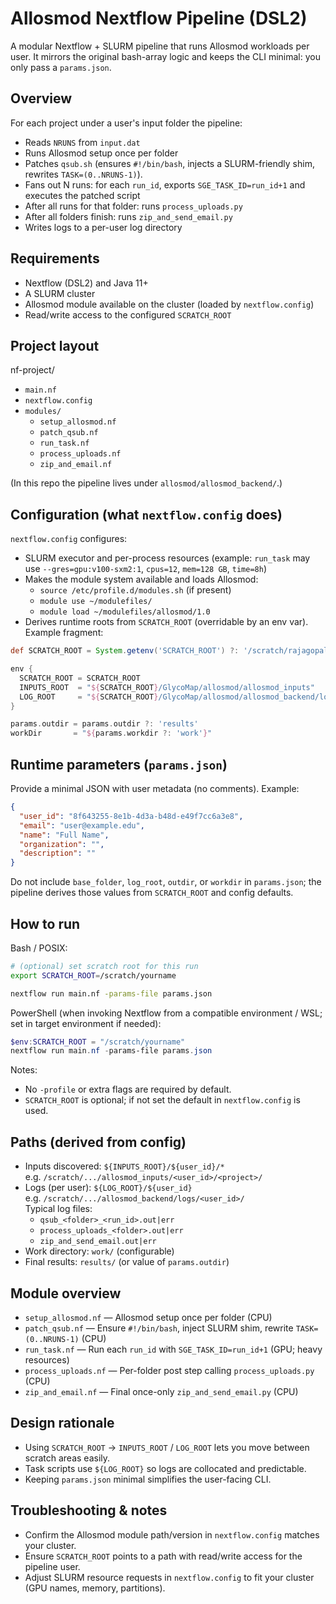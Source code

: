 # Allosmod Nextflow Pipeline (DSL2)

A modular Nextflow + SLURM pipeline that runs Allosmod workloads per user. It mirrors the original bash-array logic and keeps the CLI minimal: you only pass a `params.json`.

## Overview

For each project under a user's input folder the pipeline:

- Reads `NRUNS` from `input.dat`
- Runs Allosmod setup once per folder
- Patches `qsub.sh` (ensures `#!/bin/bash`, injects a SLURM-friendly shim, rewrites `TASK=(0..NRUNS-1)`).
- Fans out N runs: for each `run_id`, exports `SGE_TASK_ID=run_id+1` and executes the patched script
- After all runs for that folder: runs `process_uploads.py`
- After all folders finish: runs `zip_and_send_email.py`
- Writes logs to a per-user log directory

## Requirements

- Nextflow (DSL2) and Java 11+
- A SLURM cluster
- Allosmod module available on the cluster (loaded by `nextflow.config`)
- Read/write access to the configured `SCRATCH_ROOT`

## Project layout

nf-project/
- `main.nf`
- `nextflow.config`
- `modules/`
  - `setup_allosmod.nf`
  - `patch_qsub.nf`
  - `run_task.nf`
  - `process_uploads.nf`
  - `zip_and_email.nf`

(In this repo the pipeline lives under `allosmod/allosmod_backend/`.)

## Configuration (what `nextflow.config` does)

`nextflow.config` configures:

- SLURM executor and per-process resources (example: `run_task` may use `--gres=gpu:v100-sxm2:1`, `cpus=12`, `mem=128 GB`, `time=8h`)
- Makes the module system available and loads Allosmod:
  - `source /etc/profile.d/modules.sh` (if present)
  - `module use ~/modulefiles/`
  - `module load ~/modulefiles/allosmod/1.0`
- Derives runtime roots from `SCRATCH_ROOT` (overridable by an env var). Example fragment:

```groovy
def SCRATCH_ROOT = System.getenv('SCRATCH_ROOT') ?: '/scratch/rajagopalmohanraj.n'

env {
  SCRATCH_ROOT = SCRATCH_ROOT
  INPUTS_ROOT  = "${SCRATCH_ROOT}/GlycoMap/allosmod/allosmod_inputs"
  LOG_ROOT     = "${SCRATCH_ROOT}/GlycoMap/allosmod/allosmod_backend/logs"
}

params.outdir = params.outdir ?: 'results'
workDir       = "${params.workdir ?: 'work'}"
```

## Runtime parameters (`params.json`)

Provide a minimal JSON with user metadata (no comments). Example:

```json
{
  "user_id": "8f643255-8e1b-4d3a-b48d-e49f7cc6a3e8",
  "email": "user@example.edu",
  "name": "Full Name",
  "organization": "",
  "description": ""
}
```

Do not include `base_folder`, `log_root`, `outdir`, or `workdir` in `params.json`; the pipeline derives those values from `SCRATCH_ROOT` and config defaults.

## How to run

Bash / POSIX:

```bash
# (optional) set scratch root for this run
export SCRATCH_ROOT=/scratch/yourname

nextflow run main.nf -params-file params.json
```

PowerShell (when invoking Nextflow from a compatible environment / WSL; set in target environment if needed):

```powershell
$env:SCRATCH_ROOT = "/scratch/yourname"
nextflow run main.nf -params-file params.json
```

Notes:
- No `-profile` or extra flags are required by default.
- `SCRATCH_ROOT` is optional; if not set the default in `nextflow.config` is used.

## Paths (derived from config)

- Inputs discovered: `${INPUTS_ROOT}/${user_id}/*`  
  e.g. `/scratch/.../allosmod_inputs/<user_id>/<project>/`
- Logs (per user): `${LOG_ROOT}/${user_id}`  
  e.g. `/scratch/.../allosmod_backend/logs/<user_id>/`  
  Typical log files:
  - `qsub_<folder>_<run_id>.out|err`
  - `process_uploads_<folder>.out|err`
  - `zip_and_send_email.out|err`
- Work directory: `work/` (configurable)
- Final results: `results/` (or value of `params.outdir`)

## Module overview

- `setup_allosmod.nf` — Allosmod setup once per folder (CPU)
- `patch_qsub.nf` — Ensure `#!/bin/bash`, inject SLURM shim, rewrite `TASK=(0..NRUNS-1)` (CPU)
- `run_task.nf` — Run each `run_id` with `SGE_TASK_ID=run_id+1` (GPU; heavy resources)
- `process_uploads.nf` — Per-folder post step calling `process_uploads.py` (CPU)
- `zip_and_email.nf` — Final once-only `zip_and_send_email.py` (CPU)

## Design rationale

- Using `SCRATCH_ROOT` → `INPUTS_ROOT` / `LOG_ROOT` lets you move between scratch areas easily.
- Task scripts use `${LOG_ROOT}` so logs are collocated and predictable.
- Keeping `params.json` minimal simplifies the user-facing CLI.

## Troubleshooting & notes

- Confirm the Allosmod module path/version in `nextflow.config` matches your cluster.
- Ensure `SCRATCH_ROOT` points to a path with read/write access for the pipeline user.
- Adjust SLURM resource requests in `nextflow.config` to fit your cluster (GPU names, memory, partitions).

